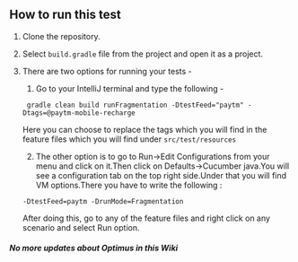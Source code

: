 ## How to run this test
1. Clone the repository.
2. Select `build.gradle` file from the project and open it as a project.
3. There are two options for running your tests -
   1.  Go to your IntelliJ terminal and type the following -

     ` gradle clean build runFragmentation -DtestFeed="paytm" -Dtags=@paytm-mobile-recharge`

    Here you can choose to replace the tags which you will find in the feature
    files which you will find under `src/test/resources`

   2.  The other option is to go to Run->Edit Configurations from your menu and
     click on it.Then click on Defaults->Cucumber java.You will see a configuration
     tab on the top right side.Under that you will find VM options.There you have
     to write the following :

     `-DtestFeed=paytm -DrunMode=Fragmentation`

     After doing this, go to any of the feature files and right click on any
     scenario and select Run option.


#####  No more updates about Optimus in this Wiki
